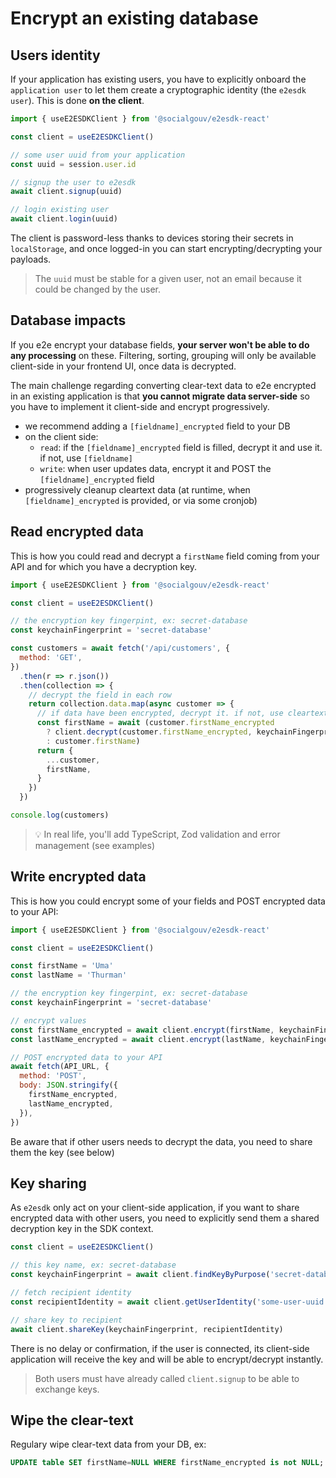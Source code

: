 # Encrypt an existing database

## Users identity

If your application has existing users, you have to explicitly onboard the `application user` to let them create a cryptographic identity (the `e2esdk user`). This is done **on the client**.

```js
import { useE2ESDKClient } from '@socialgouv/e2esdk-react'

const client = useE2ESDKClient()

// some user uuid from your application
const uuid = session.user.id

// signup the user to e2esdk
await client.signup(uuid)

// login existing user
await client.login(uuid)
```

The client is password-less thanks to devices storing their secrets in `localStorage`, and once logged-in you can start encrypting/decrypting your payloads.

> The `uuid` must be stable for a given user, not an email because it could be changed by the user.

## Database impacts

If you e2e encrypt your database fields, **your server won't be able to do any processing** on these. Filtering, sorting, grouping will only be available client-side in your frontend UI, once data is decrypted.

The main challenge regarding converting clear-text data to e2e encrypted in an existing application is that **you cannot migrate data server-side** so you have to implement it client-side and encrypt progressively.

- we recommend adding a `[fieldname]_encrypted` field to your DB
- on the client side:
  - `read`: if the `[fieldname]_encrypted` field is filled, decrypt it and use it. if not, use `[fieldname]`
  - `write`: when user updates data, encrypt it and POST the `[fieldname]_encrypted` field
- progressively cleanup cleartext data (at runtime, when `[fieldname]_encrypted` is provided, or via some cronjob)

## Read encrypted data

This is how you could read and decrypt a `firstName` field coming from your API and for which you have a decryption key.

```js
import { useE2ESDKClient } from '@socialgouv/e2esdk-react'

const client = useE2ESDKClient()

// the encryption key fingerpint, ex: secret-database
const keychainFingerprint = 'secret-database'

const customers = await fetch('/api/customers', {
  method: 'GET',
})
  .then(r => r.json())
  .then(collection => {
    // decrypt the field in each row
    return collection.data.map(async customer => {
      // if data have been encrypted, decrypt it. if not, use cleartext value if any
      const firstName = await (customer.firstName_encrypted
        ? client.decrypt(customer.firstName_encrypted, keychainFingerprint)
        : customer.firstName)
      return {
        ...customer,
        firstName,
      }
    })
  })

console.log(customers)
```

> :bulb: In real life, you'll add TypeScript, Zod validation and error management (see examples)

## Write encrypted data

This is how you could encrypt some of your fields and POST encrypted data to your API:

```js
import { useE2ESDKClient } from '@socialgouv/e2esdk-react'

const client = useE2ESDKClient()

const firstName = 'Uma'
const lastName = 'Thurman'

// the encryption key fingerpint, ex: secret-database
const keychainFingerprint = 'secret-database'

// encrypt values
const firstName_encrypted = await client.encrypt(firstName, keychainFingerprint)
const lastName_encrypted = await client.encrypt(lastName, keychainFingerprint)

// POST encrypted data to your API
await fetch(API_URL, {
  method: 'POST',
  body: JSON.stringify({
    firstName_encrypted,
    lastName_encrypted,
  }),
})
```

Be aware that if other users needs to decrypt the data, you need to share them the key (see below)

## Key sharing

As `e2esdk` only act on your client-side application, if you want to share encrypted data with other users, you need to explicitly send them a shared decryption key in the SDK context.

```js
const client = useE2ESDKClient()

// this key name, ex: secret-database
const keychainFingerprint = await client.findKeyByPurpose('secret-database')?.keychainFingerprint

// fetch recipient identity
const recipientIdentity = await client.getUserIdentity('some-user-uuid')

// share key to recipient
await client.shareKey(keychainFingerprint, recipientIdentity)
```

There is no delay or confirmation, if the user is connected, its client-side application will receive the key and will be able to encrypt/decrypt instantly.

> Both users must have already called `client.signup` to be able to exchange keys.

## Wipe the clear-text

Regulary wipe clear-text data from your DB, ex:

```sql
UPDATE table SET firstName=NULL WHERE firstName_encrypted is not NULL;
```
